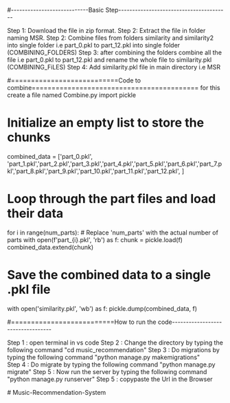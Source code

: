 #----------------------------Basic Step----------------------------------------

Step 1: Download the file in zip format.
Step 2: Extract the file in folder naming MSR.
Step 2: Combine files from folders similarity and similarity2 into single folder i.e part_0.pkl to part_12.pkl into single folder (COMBINING_FOLDERS)
Step 3: after combining the folders combine all the file i.e part_0.pkl to part_12.pkl and rename the whole file to similarity.pkl (COMBINING_FiLES)
Step 4: Add similarity.pkl file in main directory i.e MSR

#===========================Code to combine==========================================
for this create a file named Combine.py
import pickle

# Initialize an empty list to store the chunks
combined_data = ['part_0.pkl', 'part_1.pkl','part_2.pkl','part_3.pkl','part_4.pkl','part_5.pkl','part_6.pkl','part_7.pkl','part_8.pkl','part_9.pkl','part_10.pkl','part_11.pkl','part_12.pkl', ]
# Loop through the part files and load their data
for i in range(num_parts):  # Replace 'num_parts' with the actual number of parts
    with open(f'part_{i}.pkl', 'rb') as f:
        chunk = pickle.load(f)
        combined_data.extend(chunk)
        
# Save the combined data to a single .pkl file
with open('similarity.pkl', 'wb') as f:
    pickle.dump(combined_data, f)

#==========================How to run the code----------------------------------

Step 1 : open terminal in vs code 
Step 2 : Change the directory by typing the following command "cd music_recommendation"
Step 3 : Do migrations by typing the following command "python manage.py makemigrations"  
Step 4 : Do migrate by typing the following command "python manage.py migrate"
Step 5 : Now run the server by typing the following command "python manage.py runserver"
Step 5 : copypaste the Url in the Browser   



#   M u s i c - R e c o m m e n d a t i o n - S y s t e m  
 